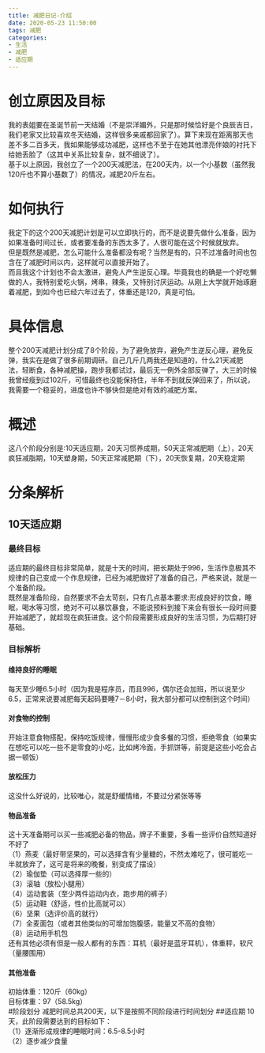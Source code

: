 ```yaml
---
title: 减肥日记-介绍
date: 2020-05-23 11:50:00
tags: 减肥
categories: 
- 生活
- 减肥
- 适应期
---
```

# 创立原因及目标
我的表姐要在圣诞节前一天结婚（不是崇洋媚外，只是那时候恰好是个良辰吉日，我们老家又比较喜欢冬天结婚，这样很多亲戚都回家了）。算下来现在距离那天也差不多二百多天，我如果能够成功减肥，这样也不至于在她其他漂亮伴娘的衬托下给她丢脸了（这其中关系比较复杂，就不细说了）。    
基于以上原因，我创立了一个200天减肥法，在200天内，以一个小基数（虽然我120斤也不算小基数了）的情况，减肥20斤左右。    
# 如何执行
我定下的这个200天减肥计划是可以立即执行的，而不是说要先做什么准备，因为如果准备时间过长，或者要准备的东西太多了，人很可能在这个时候就放弃。    
但是既然是减肥，怎么可能什么准备都没有呢？当然是有的，只不过准备时间也包含在了减肥时间以内，这样就可以直接开始了。     
而且我这个计划也不会太激进，避免人产生逆反心理。毕竟我也的确是一个好吃懒做的人，我特别爱吃火锅，烤串，辣条，又特别讨厌运动。从刚上大学就开始琢磨着减肥，到如今也已经六年过去了，体重还是120，真是可怕。
# 具体信息
整个200天减肥计划分成了8个阶段，为了避免放弃，避免产生逆反心理，避免反弹，我实在是做了很多前期调研。自己几斤几两我还是知道的，什么21天减肥法，轻断食，各种减肥操，跑步我都试过，最后无一例外全部反弹了，大三的时候我曾经瘦到过102斤，可惜最终也没能保持住，半年不到就反弹回来了，所以说，我需要一个稳妥的，进度也许不够快但是绝对有效的减肥方案。
# 概述
这八个阶段分别是:10天适应期，20天习惯养成期，50天正常减肥期（上），20天疯狂减脂期，10天塑身期，50天正常减肥期（下），20天恢复期，20天稳定期
# 分条解析
## 10天适应期 
### 最终目标
适应期的最终目标非常简单，就是十天的时间，把长期处于996，生活作息极其不规律的自己变成一个作息规律，已经为减肥做好了准备的自己，严格来说，就是一个准备阶段。    
既然是准备阶段，自然要求不会太苛刻，只有几点基本要求:形成良好的饮食，睡眠，喝水等习惯，绝对不可以暴饮暴食，不能说预料到接下来会有很长一段时间要开始减肥了，就趁现在疯狂进食。这个阶段需要形成良好的生活习惯，为后期打好基础。    
### 目标解析
#### 维持良好的睡眠
每天至少睡6.5小时（因为我是程序员，而且996，偶尔还会加班，所以说至少6.5，正常来说要减肥每天起码要睡7－8小时，我大部分都可以控制到这个时间）     
#### 对食物的控制
开始注意食物搭配，保持吃饭规律，慢慢形成少食多餐的习惯，拒绝零食（如果实在想吃可以吃一些不是零食的小吃，比如烤冷面，手抓饼等，前提是这些小吃会占据一顿饭）    
#### 放松压力
这没什么好说的，比较唯心，就是舒缓情绪，不要过分紧张等等
#### 物品准备
这十天准备期可以买一些减肥必备的物品，牌子不重要，多看一些评价自然知道好不好了    
（1）燕麦（最好带坚果的，可以选择含有少量糖的，不然太难吃了，很可能吃一半就放弃了，这可是将来的晚餐，别变成了摆设）    
（2）瑜伽垫（可以选择厚一些的）   
（3）滚轴（放松小腿用）   
（4）运动套装（至少两件运动内衣，跑步用的裤子）    
（5）运动鞋（舒适，性价比高就可以）    
（6）坚果（选评价高的就行）    
（7）全麦面包（或者其他类似的可增加饱腹感，能量又不高的食物）    
（8）运动用手机包     
还有其他必须有但是一般人都有的东西：耳机（最好是蓝牙耳机），体重秤，软尺（量腰围用）    
#### 其他准备

初始体重：120斤（60kg）    
目标体重：97（58.5kg）     
#阶段划分
减肥时间总共200天，以下是按照不同阶段进行时间划分
##适应期
10天，此阶段需要达到的目标如下：    
（1）逐渐形成规律的睡眠时间：6.5-8.5小时    
（2）逐步减少食量